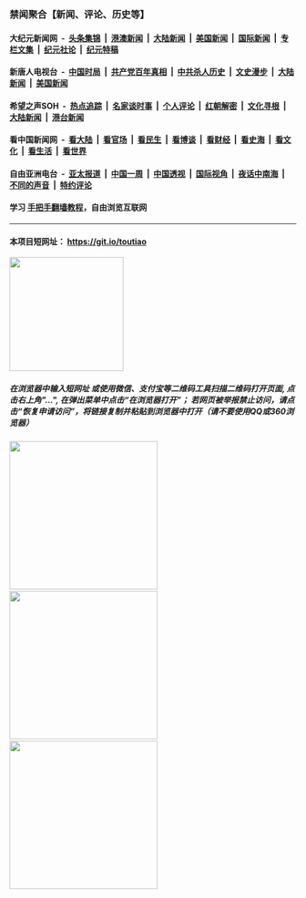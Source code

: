 ### 禁闻聚合【新闻、评论、历史等】

#### 大纪元新闻网 &nbsp;-&nbsp; [头条集锦](indexes/E头条集锦.md?t=02061355) &nbsp;|&nbsp; [港澳新闻](indexes/E港澳新闻.md?t=02061355)  &nbsp;|&nbsp; [大陆新闻](indexes/E大陆新闻.md?t=02061355) &nbsp;|&nbsp; [美国新闻](indexes/E美国新闻.md?t=02061355) &nbsp;|&nbsp; [国际新闻](indexes/E国际新闻.md?t=02061355) &nbsp;|&nbsp; [专栏文集](indexes/E专栏文集.md?t=02061355) &nbsp;|&nbsp; [纪元社论](indexes/E纪元社论.md?t=02061355) &nbsp;|&nbsp; [纪元特稿](indexes/E纪元特稿.md?t=02061355) 

#### 新唐人电视台 &nbsp;-&nbsp; [中国时局](indexes/N中国时局.md?t=02061355) &nbsp;|&nbsp; [共产党百年真相](indexes/N共产党百年真相.md?t=02061355) &nbsp;|&nbsp; [中共杀人历史](indexes/N中共杀人历史.md?t=02061355) &nbsp;|&nbsp; [文史漫步](indexes/N文史漫步.md?t=02061355) &nbsp;|&nbsp; [大陆新闻](indexes/N大陆新闻.md?t=02061355) &nbsp;|&nbsp; [美国新闻](indexes/N美国新闻.md?t=02061355)

#### 希望之声SOH &nbsp;-&nbsp; [热点追踪](indexes/H热点追踪.md?t=02061355) &nbsp;|&nbsp; [名家谈时事](indexes/H名家谈时事.md?t=02061355) &nbsp;|&nbsp; [个人评论](indexes/H个人评论.md?t=02061355)  &nbsp;|&nbsp; [红朝解密](indexes/H红朝解密.md?t=02061355) &nbsp;|&nbsp; [文化寻根](indexes/H文化寻根.md?t=02061355) &nbsp;|&nbsp; [大陆新闻](indexes/H大陆新闻.md?t=02061355) &nbsp;|&nbsp; [港台新闻](indexes/H港台新闻.md?t=02061355)

#### 看中国新闻网 &nbsp;-&nbsp; [看大陆](indexes/S看大陆.md?t=02061355) &nbsp;|&nbsp; [看官场](indexes/S看官场.md?t=02061355) &nbsp;|&nbsp; [看民生](indexes/S看民生.md?t=02061355)  &nbsp;|&nbsp; [看博谈](indexes/S看博谈.md?t=02061355) &nbsp;|&nbsp; [看财经](indexes/S看财经.md?t=02061355) &nbsp;|&nbsp; [看史海](indexes/S看史海.md?t=02061355) &nbsp;|&nbsp; [看文化](indexes/S看文化.md?t=02061355) &nbsp;|&nbsp; [看生活](indexes/S看生活.md?t=02061355) &nbsp;|&nbsp; [看世界](indexes/S看世界.md?t=02061355)

#### 自由亚洲电台 &nbsp;-&nbsp; [亚太报道](indexes/R亚太报道.md?t=02061355) &nbsp;|&nbsp; [中国一周](indexes/R中国一周.md?t=02061355) &nbsp;|&nbsp; [中国透视](indexes/R中国透视.md?t=02061355)  &nbsp;|&nbsp; [国际视角](indexes/R国际视角.md?t=02061355) &nbsp;|&nbsp; [夜话中南海](indexes/R夜话中南海.md?t=02061355) &nbsp;|&nbsp; [不同的声音](indexes/R不同的声音.md?t=02061355) &nbsp;|&nbsp; [特约评论](indexes/R特约评论.md?t=02061355)

#### 学习 [手把手翻墙教程](https://github.com/gfw-breaker/guides/wiki)，自由浏览互联网

----

#### 本项目短网址： https://git.io/toutiao
<img src="https://raw.githubusercontent.com/gfw-breaker/banned-news/master/scripts/img/qr.png" width="200px"/>  

##### 在浏览器中输入短网址 或使用微信、支付宝等二维码工具扫描二维码打开页面, 点击右上角"...", 在弹出菜单中点击“在浏览器打开”； 若网页被举报禁止访问，请点击“恢复申请访问”，将链接复制并粘贴到浏览器中打开（请不要使用QQ或360浏览器）

<img src="https://raw.githubusercontent.com/gfw-breaker/banned-news/master/scripts/img/1.png" width="260px"/> &nbsp; <img src="https://raw.githubusercontent.com/gfw-breaker/banned-news/master/scripts/img/2.png" width="260px"/> &nbsp; <img src="https://raw.githubusercontent.com/gfw-breaker/banned-news/master/scripts/img/3.png" width="260px"/>

